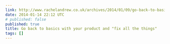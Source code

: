 ```yaml
---
link: http://www.rachelandrew.co.uk/archives/2014/01/09/go-back-to-basics-with-your-product-and-fix-all-the-things/
date: 2014-01-14 22:12 UTC
# published: false
published: true
title: Go back to basics with your product and "fix all the things"
tags: []
---
```



